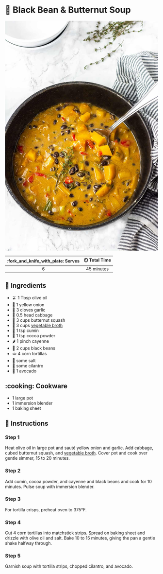 # :stew: Black Bean & Butternut Soup

![Black Bean and Butternut Soup](../assets/images/black-bean-and-butternut-soup.jpg)

| :fork_and_knife_with_plate: Serves | :timer_clock: Total Time |
|:----------------------------------:|:-----------------------: |
| 6 | 45 minutes |

## :salt: Ingredients

- :olive: 1 Tbsp olive oil
- :onion: 1 yellow onion
- :garlic: 3 cloves garlic
- :leafy_green: 0.5 head cabbage
- :sweet_potato: 3 cups butternut squash
- :stew: 3 cups [vegetable broth][1]
- :herb: 1 tsp cumin
- :chocolate_bar: 1 tsp cocoa powder
- :hot_pepper: 1 pinch cayenne
- :potato: 2 cups black beans
- :flatbread: 4 corn tortillas
- :salt: some salt
- :herb: some cilantro
- :avocado: 1 avocado

## :cooking: Cookware

- 1 large pot
- 1 immersion blender
- 1 baking sheet

## :pencil: Instructions

### Step 1

Heat olive oil in large pot and sauté yellow onion and garlic. Add cabbage, cubed butternut squash, and
[vegetable broth][1]. Cover pot and cook over gentle simmer, 15 to 20 minutes.

### Step 2

Add cumin, cocoa powder, and cayenne and black beans and cook for 10 minutes. Pulse soup with immersion blender.

### Step 3

For tortilla crisps, preheat oven to 375°F.

### Step 4

Cut 4 corn tortillas into matchstick strips. Spread on baking sheet and drizzle with olive oil and salt. Bake 10 to 15
minutes, giving the pan a gentle shake halfway through.

### Step 5

Garnish soup with tortilla strips, chopped cilantro, and avocado.

[1]: <../ingredients/vegetable-broth.md>
